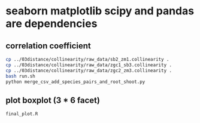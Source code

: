 # seaborn matplotlib scipy and pandas are dependencies

## correlation coefficient

```bash
cp ../03distance/collinearity/raw_data/sb2_zm1.collinearity .
cp ../03distance/collinearity/raw_data/zgc1_sb3.collinearity .
cp ../03distance/collinearity/raw_data/zgc2_zm3.collinearity .
bash run.sh
python merge_csv_add_species_pairs_and_root_shoot.py
```

## plot boxplot (3 * 6 facet)

```bash
final_plot.R
```
